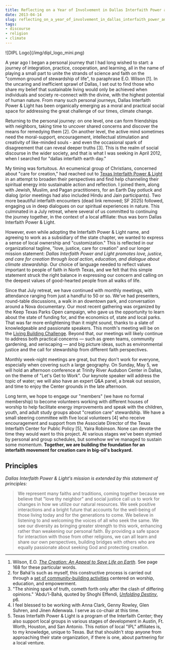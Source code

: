 ```yaml
---
title: Reflecting on a Year of Involvement in Dallas Interfaith Power and Light
date: 2013-04-14
slug: reflecting_on_a_year_of_involvement_in_dallas_interfaith_power_and_light
tags:
- discourse
- religion
- climate
---
```


<div class="rightImage">
![DIPL Logo](/img/dipl_logo_mini.png)
</div>

A year ago I began a personal journey that I had long wished to start: a journey
of integration, practice, cooperation, and learning, all in the name of playing
a small part to unite the strands of science and faith on the "common ground of
stewardship of life", to paraphrase E.O. Wilson [1]. In the uncaring and
inefficient sprawl of Dallas, I set out to find those who share my belief that
sustainable living would only be achieved when individuals and society
re-connect with the divine, with the highest potential of human nature. From
many such personal journeys, Dallas Interfaith Power &amp; Light has been
organically emerging as a moral and practical social space for addressing the
great challenge of our times, climate change.

<!-- truncate -->

Returning to the personal journey: on one level, one can form friendships with
neighbors, taking time to uncover shared concerns and discover the means for
remedying them [2]. On another level, the active mind sometimes need the
moral-support, encouragement, intellectual stimulation and creativity of
like-minded souls - and even the occasional spark of disagreement that can
reveal deeper truths [3]. This is the realm of social discourse in the wider
society, and that is what I was seeking in April 2012, when I searched for
"dallas interfaith earth day."

My timing was fortuitous. An ecumenical group of Christians, concerned about
"care for creation," had reached out to [Texas Interfaith Power &amp;
Light](https://txipl.org/) in an attempt to broaden their perspectives and find
help channeling their spiritual energy into sustainable action and reflection. I
joined them, along with Jewish, Muslim, and Pagan practitioners, for an Earth
Day potluck and dialog (prior meetings had also included Hindu and Jain
participants). Two more beautiful interfaith encounters (dead link removed; SF
2025) followed, engaging us in deep dialogues on our spiritual experiences in
nature. This culminated in a July retreat, where several of us committed to
continuing the journey together, in the context of a local affiliate: thus was
born Dallas Interfaith Power &amp; Light.

However, even while adopting the Interfaith Power &amp; Light name, and agreeing
to work as a subsidiary of the state chapter, we wanted to express a sense of
local ownership and "customization." This is reflected in our organizational
tagline, "love, justice, care for creation" and our longer mission statement:
_Dallas Interfaith Power and Light promotes love, justice, and care for creation
through local action, education, and dialogue about climate stewardship_. Our
choice of language needed to reflect values important to people of faith in
North Texas, and we felt that this simple statement struck the right balance in
expressing our concern and calling on the deepest values of good-hearted people
from all walks of life.

Since that July retreat, we have continued with monthly meetings, with
attendance ranging from just a handful to 50 or so. We've had presenters,
round-table discussions, a walk in an downtown park, and conversation around a
Nova documentary. Our most
recent gathering was organized by the Keep Texas Parks Open campaign,
who gave us the opportunity to learn about the state of funding for, and the
economics of, state and local parks. That was far more enlightening than it
might sound, thanks to a slate of knowledgeable and passionate speakers. This
month's meeting will be on the [Living
Building Challenge](https://living-future.org/lbc/). Beyond that, our meetings will likely continue to
address both practical concerns &mdash; such as green teams, community
gardening, and xeriscaping &mdash; and big picture ideas, such as environmental
justice and the call for stewardship from different faith perspectives.

Monthly week-night meetings are great, but they don't work for everyone,
especially when covering such a large geography. On Sunday, May 5, we will hold
an afternoon conference at Trinity River Audubon Center in Dallas, on the theme
of "Let's Get to Work". Our keynote speaker will address the topic of water; we
will also have an expert Q&A panel, a break out session, and time to enjoy the
Center grounds in the late afternoon.

Long term, we hope to engage our "members" (we have no formal membership) to
become volunteers working with different houses of worship to help facilitate
energy improvements and speak with the children, youth, and adult study groups
about "creation care" stewardship. We have a small steering committee with five
local volunteers [4] who receive encouragement and support from the Associate
Director of the Texas Interfaith Center for Public Policy [5], Yaira Robinson.
None can devote the time they would want to this project. At various stages
we've been stymied by personal and group schedules, but somehow we've managed to
sustain some momentum. **Together, we are building the foundation for an
interfaith movement for creation care in big-oil's backyard.**

## Principles

_Dallas Interfaith Power &amp; Light's mission is extended by this statement of principles:_

> We represent many faiths and traditions, coming together because we believe
> that "love thy neighbor" and social justice call us to work for changes in how
> we utilize our natural resources. We seek positive interactions and a bright
> future that accounts for the well-being of those living today and for the
> generations to come. We believe in listening to and welcoming the voices of
> all who seek the same. We see our diversity as bringing greater strength to
> this work, enhancing rather than weakening our personal faith. By providing a
> safe space for interaction with those from other religions, we can all learn
> and share our own perspectives, building bridges with others who are equally
> passionate about seeking God and protecting creation.

---

1. Wilson, E.O. [_The Creation: An Appeal to Save Life on Earth_](https://wwnorton.com/books/9780393330489). See page 168 for these
  particular words.
1. for Bah&aacute;'&iacute;s such as myself, this constructive process is carried
  out through a [set of
  community-building activities](https://www.bahai.us/beliefs/building-community/) centered on worship, education, and
  empowerment.
1. "The shining spark of truth, cometh forth only after the clash of differing
  opinions."  'Abdu'l-Bah&aacute;, quoted by Shoghi Effendi, [_Unfolding
  Destiny_](https://reference.bahai.org/en/t/se/UD/ud-2.html), p6.
1. I feel blessed to be working with Anna Clark, Genny Rowley, Glen Suhren, and
  Jinen Adenwala. I serve as co-chair at this time.
1. Texas Interfaith Power &amp; Light is a program of the Interfaith Center; they
  also support local groups in various stages of development in Austin, Ft.
  Worth, Houston, and San Antonio. This notion of local "IPL" affiliates is, to
  my knowledge, unique to Texas. But that shouldn't stop anyone from approaching
  their state organization, if there is one, about partnering for a local
  venture.
